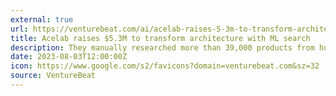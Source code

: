 ```yaml
---
external: true
url: https://venturebeat.com/ai/acelab-raises-5-3m-to-transform-architecture-with-ml-powered-building-supplies-search/
title: Acelab raises $5.3M to transform architecture with ML search
description: They manually researched more than 39,000 products from hundreds of manufacturer websites and put them in structured database.
date: 2023-08-03T12:00:00Z
icon: https://www.google.com/s2/favicons?domain=venturebeat.com&sz=32
source: VentureBeat
---
```

